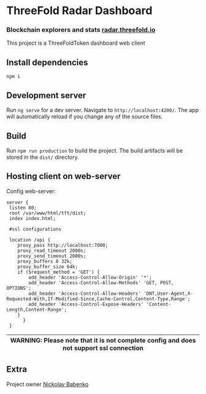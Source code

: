 # ThreeFold Radar Dashboard
[logo]: https://threefold.me/svg/threefold-logo-white.svg
### Blockchain explorers and stats [radar.threefold.io](https://radar.threefold.io/)

This project is a ThreeFoldToken dashboard web client

## Install dependencies
`npm i`

## Development server
Run `ng serve` for a dev server. Navigate to `http://localhost:4200/`. The app will automatically reload if you change any of the source files.

## Build
Run `npm run production` to build the project. The build artifacts will be stored in the `dist/` directory.

## Hosting client on web-server
Config web-server:
```
server {
 listen 80;
 root /var/www/html/tft/dist;
 index index.html;
 
 #ssl configurations
 
 location /api {
    proxy_pass http://localhost:7000;
    proxy_read_timeout 2000s;
    proxy_send_timeout 2000s;
    proxy_buffers 8 32k;
    proxy_buffer_size 64k;
    if ($request_method = 'GET') {
        add_header 'Access-Control-Allow-Origin' '*';
        add_header 'Access-Control-Allow-Methods' 'GET, POST, OPTIONS';
        add_header 'Access-Control-Allow-Headers' 'DNT,User-Agent,X-Requested-With,If-Modified-Since,Cache-Control,Content-Type,Range';
        add_header 'Access-Control-Expose-Headers' 'Content-Length,Content-Range';
    }
      }
 }
```
| WARNING: Please note that it is not complete config and does not support ssl connection |
| --- |

## Extra
Project owner [Nickolay Babenko](https://t.me/nbabenko)




